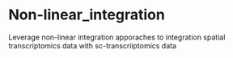# Non-linear_integration
 Leverage non-linear integration apporaches to integration spatial transcriptomics data with sc-transcriiptomics data
